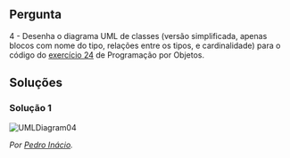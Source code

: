 ## Pergunta

4 - Desenha o diagrama UML de classes (versão simplificada, apenas blocos com
nome do tipo, relações entre os tipos, e cardinalidade) para o código do
[exercício 24](../../problemas/03_poo.md#ex24) de Programação por Objetos.

## Soluções

### Solução 1

![UMLDiagram04](04.png)

*Por [Pedro Inácio](https://github.com/PmaiWoW).*